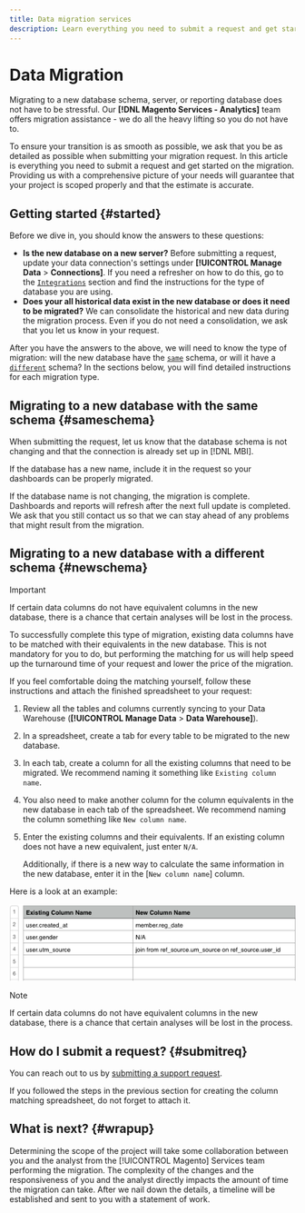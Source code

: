 ```yaml
---
title: Data migration services
description: Learn everything you need to submit a request and get started on the migration.
---
```

# Data Migration

Migrating to a new database schema, server, or reporting database does not have to be stressful. Our **[!DNL Magento Services - Analytics]** team offers migration assistance - we do all the heavy lifting so you do not have to.

To ensure your transition is as smooth as possible, we ask that you be as detailed as possible when submitting your migration request. In this article is everything you need to submit a request and get started on the migration. Providing us with a comprehensive picture of your needs will guarantee that your project is scoped properly and that the estimate is accurate.

## Getting started {#started}

Before we dive in, you should know the answers to these questions:

* **Is the new database on a new server?** Before submitting a request, update your data connection's settings under **[!UICONTROL Manage Data** > **Connections]**. If you need a refresher on how to do this, go to the [`Integrations`](../integrations/integrations.md) section and find the instructions for the type of database you are using.
* **Does your all historical data exist in the new database or does it need to be migrated?** We can consolidate the historical and new data during the migration process. Even if you do not need a consolidation, we ask that you let us know in your request.

After you have the answers to the above, we will need to know the type of migration: will the new database have the [`same`](#sameschema) schema, or will it have a [`different`](#newschema) schema? In the sections below, you will find detailed instructions for each migration type.

## Migrating to a new database with the same schema {#sameschema}

When submitting the request, let us know that the database schema is not changing and that the connection is already set up in [!DNL MBI].

If the database has a new name, include it in the request so your dashboards can be properly migrated.

If the database name is not changing, the migration is complete. Dashboards and reports will refresh after the next full update is completed. We ask that you still contact us so that we can stay ahead of any problems that might result from the migration.

## Migrating to a new database with a different schema {#newschema}

>[!IMPORTANT]
>
>If certain data columns do not have equivalent columns in the new database, there is a chance that certain analyses will be lost in the process.

To successfully complete this type of migration, existing data columns have to be matched with their equivalents in the new database. This is not mandatory for you to do, but performing the matching for us will help speed up the turnaround time of your request and lower the price of the migration.

If you feel comfortable doing the matching yourself, follow these instructions and attach the finished spreadsheet to your request:

1. Review all the tables and columns currently syncing to your Data Warehouse (**[!UICONTROL Manage Data** > **Data Warehouse]**).
1. In a spreadsheet, create a tab for every table to be migrated to the new database.
1. In each tab, create a column for all the existing columns that need to be migrated. We recommend naming it something like `Existing column name`.
1. You also need to make another column for the column equivalents in the new database in each tab of the spreadsheet. We recommend naming the column something like `New column name`.
1. Enter the existing columns and their equivalents. If an existing column does not have a new equivalent, just enter `N/A`.

    Additionally, if there is a new way to calculate the same information in the new database, enter it in the [`New column name`] column.

Here is a look at an example:

![](../../../assets/Migration_Spreadsheet.png)

>[!NOTE]
>
>If certain data columns do not have equivalent columns in the new database, there is a chance that certain analyses will be lost in the process.

## How do I submit a request? {#submitreq}

You can reach out to us by [submitting a support request](../../../getting-started/support.md).

If you followed the steps in the previous section for creating the column matching spreadsheet, do not forget to attach it.

## What is next? {#wrapup}

Determining the scope of the project will take some collaboration between you and the analyst from the [!UICONTROL Magento] Services team performing the migration. The complexity of the changes and the responsiveness of you and the analyst directly impacts the amount of time the migration can take. After we nail down the details, a timeline will be established and sent to you with a statement of work.
